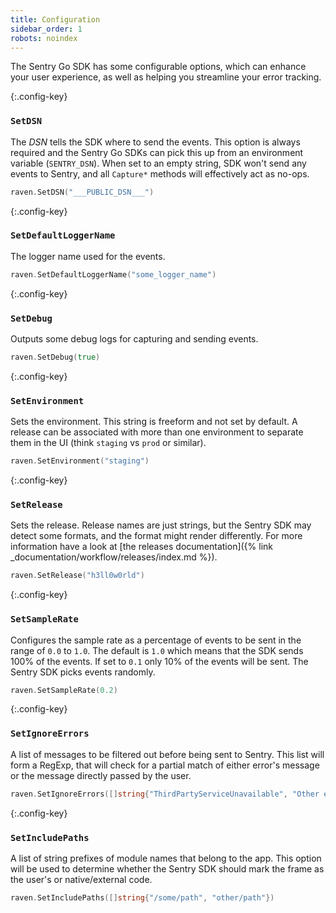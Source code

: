 ```yaml
---
title: Configuration
sidebar_order: 1
robots: noindex
---
```


The Sentry Go SDK has some configurable options, which can enhance your user experience,
as well as helping you streamline your error tracking.

{:.config-key}
### `SetDSN`

The _DSN_ tells the SDK where to send the events.  This option is always required
and the Sentry Go SDKs can pick this up from an environment variable (`SENTRY_DSN`).
When set to an empty string, SDK won't send any events to Sentry, and all `Capture*` methods
will effectively act as no-ops.

```go
raven.SetDSN("___PUBLIC_DSN___")
```

{:.config-key}
### `SetDefaultLoggerName`

The logger name used for the events.

```go
raven.SetDefaultLoggerName("some_logger_name")
```

{:.config-key}
### `SetDebug`

Outputs some debug logs for capturing and sending events.

```go
raven.SetDebug(true)
```

{:.config-key}
### `SetEnvironment`

Sets the environment. This string is freeform and not set by default.  A release can be associated
with more than one environment to separate them in the UI (think `staging` vs `prod` or similar).

```go
raven.SetEnvironment("staging")
```

{:.config-key}
### `SetRelease`

Sets the release. Release names are just strings, but the Sentry SDK may detect some formats,
and the format might render differently.
For more information have a look at [the releases documentation]({% link _documentation/workflow/releases/index.md %}).

```go
raven.SetRelease("h3ll0w0rld")
```

{:.config-key}
### `SetSampleRate`

Configures the sample rate as a percentage of events to be sent in the range of `0.0` to `1.0`.  The
default is `1.0` which means that the SDK sends 100% of the events.  If set to `0.1` only 10% of the events
will be sent.  The Sentry SDK picks events randomly.

```go
raven.SetSampleRate(0.2)
```

{:.config-key}
### `SetIgnoreErrors`

A list of messages to be filtered out before being sent to Sentry.  This list will form a RegExp,
that will check for a partial match of either error's message or the message directly passed by the user.

```go
raven.SetIgnoreErrors([]string{"ThirdPartyServiceUnavailable", "Other error that we want to ignore"})
```

{:.config-key}
### `SetIncludePaths`

A list of string prefixes of module names that belong to the app.  This option will be used to determine
whether the Sentry SDK should mark the frame as the user's or native/external code.

```go
raven.SetIncludePaths([]string{"/some/path", "other/path"})
```

